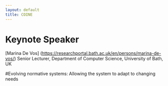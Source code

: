 ```yaml
---
layout: default
title: COINE
---
```


# Keynote Speaker



[Marina De Vos] (https://researchportal.bath.ac.uk/en/persons/marina-de-vos/)
Senior Lecturer, Department of Computer Science, University of Bath, UK

#Evolving normative systems: Allowing the system to adapt to changing needs

